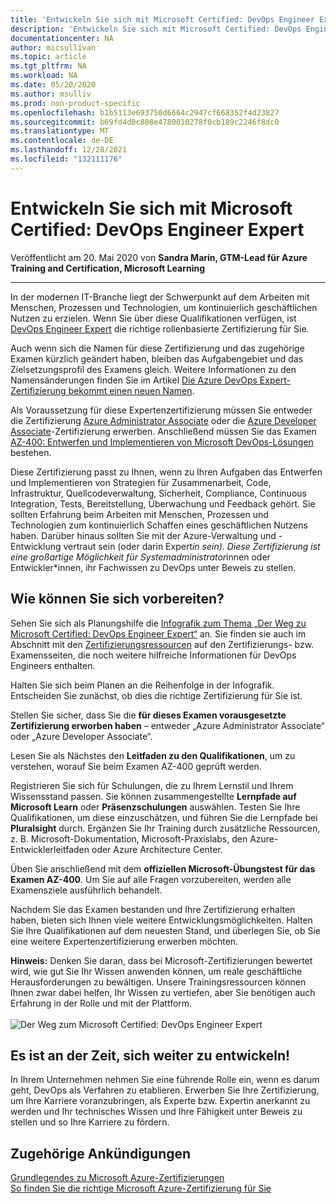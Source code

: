 ```yaml
---
title: 'Entwickeln Sie sich mit Microsoft Certified: DevOps Engineer Expert | Microsoft-Dokumentation'
description: 'Entwickeln Sie sich mit Microsoft Certified: DevOps Engineer Expert'
documentationcenter: NA
author: micsullivan
ms.topic: article
ms.tgt_pltfrm: NA
ms.workload: NA
ms.date: 05/20/2020
ms.author: msulliv
ms.prod: non-product-specific
ms.openlocfilehash: b1b5113e693750d6664c2947cf668352f4d23827
ms.sourcegitcommit: b69fd4d0c808e4780010278f0cb189c2246f8dc0
ms.translationtype: MT
ms.contentlocale: de-DE
ms.lasthandoff: 12/28/2021
ms.locfileid: "132111176"
---
```

# <a name="level-up-with-microsoft-certified-devops-engineer-expert"></a>Entwickeln Sie sich mit Microsoft Certified: DevOps Engineer Expert

Veröffentlicht am 20. Mai 2020 von **Sandra Marin, GTM-Lead für Azure Training and Certification, Microsoft Learning**

___

In der modernen IT-Branche liegt der Schwerpunkt auf dem Arbeiten mit Menschen, Prozessen und Technologien, um kontinuierlich geschäftlichen Nutzen zu erzielen. Wenn Sie über diese Qualifikationen verfügen, ist [DevOps Engineer Expert](https://docs.microsoft.com/learn/certifications/devops-engineer) die richtige rollenbasierte Zertifizierung für Sie.

Auch wenn sich die Namen für diese Zertifizierung und das zugehörige Examen kürzlich geändert haben, bleiben das Aufgabengebiet und das Zielsetzungsprofil des Examens gleich. Weitere Informationen zu den Namensänderungen finden Sie im Artikel [Die Azure DevOps Expert-Zertifizierung bekommt einen neuen Namen](https://www.microsoft.com/en-us/learning/community-blog-post.aspx?BlogId=8&Id=375302).

Als Voraussetzung für diese Expertenzertifizierung müssen Sie entweder die Zertifizierung [Azure Administrator Associate](https://docs.microsoft.com/learn/certifications/azure-administrator) oder die [Azure Developer Associate](https://docs.microsoft.com/learn/certifications/azure-developer)-Zertifizierung erwerben. Anschließend müssen Sie das Examen [AZ-400: Entwerfen und Implementieren von Microsoft DevOps-Lösungen](https://docs.microsoft.com/learn/certifications/exams/az-400) bestehen.

Diese Zertifizierung passt zu Ihnen, wenn zu Ihren Aufgaben das Entwerfen und Implementieren von Strategien für Zusammenarbeit, Code, Infrastruktur, Quellcodeverwaltung, Sicherheit, Compliance, Continuous Integration, Tests, Bereitstellung, Überwachung und Feedback gehört. Sie sollten Erfahrung beim Arbeiten mit Menschen, Prozessen und Technologien zum kontinuierlich Schaffen eines geschäftlichen Nutzens haben. Darüber hinaus sollten Sie mit der Azure-Verwaltung und -Entwicklung vertraut sein (oder darin Expert*in sein). Diese Zertifizierung ist eine großartige Möglichkeit für Systemadministrator*innen oder Entwickler*innen, ihr Fachwissen zu DevOps unter Beweis zu stellen.

## <a name="how-can-you-get-ready"></a>Wie können Sie sich vorbereiten?

Sehen Sie sich als Planungshilfe die [Infografik zum Thema „Der Weg zu Microsoft Certified: DevOps Engineer Expert“](https://query.prod.cms.rt.microsoft.com/cms/api/am/binary/RE4wyqC) an. Sie finden sie auch im Abschnitt mit den [Zertifizierungsressourcen](https://docs.microsoft.com/learn/certifications/devops-engineer#certification-resources) auf den Zertifizierungs- bzw. Examensseiten, die noch weitere hilfreiche Informationen für DevOps Engineers enthalten.

Halten Sie sich beim Planen an die Reihenfolge in der Infografik. Entscheiden Sie zunächst, ob dies die richtige Zertifizierung für Sie ist.

Stellen Sie sicher, dass Sie die **für dieses Examen vorausgesetzte Zertifizierung erworben haben** – entweder „Azure Administrator Associate“ oder „Azure Developer Associate“.

Lesen Sie als Nächstes den **Leitfaden zu den Qualifikationen**, um zu verstehen, worauf Sie beim Examen AZ-400 geprüft werden.

Registrieren Sie sich für Schulungen, die zu Ihrem Lernstil und Ihrem Wissensstand passen. Sie können zusammengestellte **Lernpfade auf Microsoft Learn** oder **Präsenzschulungen** auswählen. Testen Sie Ihre Qualifikationen, um diese einzuschätzen, und führen Sie die Lernpfade bei **Pluralsight** durch. Ergänzen Sie Ihr Training durch zusätzliche Ressourcen, z. B. Microsoft-Dokumentation, Microsoft-Praxislabs, den Azure-Entwicklerleitfaden oder Azure Architecture Center.

Üben Sie anschließend mit dem **offiziellen Microsoft-Übungstest für das Examen AZ-400**. Um Sie auf alle Fragen vorzubereiten, werden alle Examensziele ausführlich behandelt.

Nachdem Sie das Examen bestanden und Ihre Zertifizierung erhalten haben, bieten sich Ihnen viele weitere Entwicklungsmöglichkeiten. Halten Sie Ihre Qualifikationen auf dem neuesten Stand, und überlegen Sie, ob Sie eine weitere Expertenzertifizierung erwerben möchten.

**Hinweis:** Denken Sie daran, dass bei Microsoft-Zertifizierungen bewertet wird, wie gut Sie Ihr Wissen anwenden können, um reale geschäftliche Herausforderungen zu bewältigen. Unsere Trainingsressourcen können Ihnen zwar dabei helfen, Ihr Wissen zu vertiefen, aber Sie benötigen auch Erfahrung in der Rolle und mit der Plattform.<br/><br/>
![Der Weg zum Microsoft Certified: DevOps Engineer Expert](images/azurecerts-devopsengineer.png)

## <a name="its-time-to-level-up"></a>Es ist an der Zeit, sich weiter zu entwickeln!

In Ihrem Unternehmen nehmen Sie eine führende Rolle ein, wenn es darum geht, DevOps als Verfahren zu etablieren. Erwerben Sie Ihre Zertifizierung, um Ihre Karriere voranzubringen, als Experte bzw. Expertin anerkannt zu werden und Ihr technisches Wissen und Ihre Fähigkeit unter Beweis zu stellen und so Ihre Karriere zu fördern.

## <a name="related-announcements"></a>Zugehörige Ankündigungen

[Grundlegendes zu Microsoft Azure-Zertifizierungen](https://www.microsoft.com/en-us/learning/community-blog-post.aspx?BlogId=8&Id=375305)  
[So finden Sie die richtige Microsoft Azure-Zertifizierung für Sie](https://www.microsoft.com/en-us/learning/community-blog-post.aspx?BlogId=8&Id=375306)